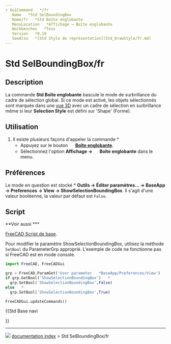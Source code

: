 ```yaml
---
- GuiCommand   */fr
   Name   *Std SelBoundingBox
   Name/fr   *Std Boîte englobante
   MenuLocation   *Affichage → Boîte englobante
   Workbenches   *Tous
   Version   *0.19
   SeeAlso   *[Std Style de représentation](Std_DrawStyle/fr.md)
---
```


# Std SelBoundingBox/fr

## Description

La commande **Std Boîte englobante** bascule le mode de surbrillance du cadre de sélection global. Si ce mode est activé, les objets sélectionnés sont marqués dans une [vue 3D](3D_view/fr.md) avec un cadre de sélection en surbrillance même si leur **Selection Style** est défini sur \'Shape\' (Forme).

## Utilisation

1.  Il existe plusieurs façons d\'appeler la commande    *
    -   Appuyez sur le bouton **<img src="images/Std_SelBoundingBox.svg" width=16px> [Boîte englobante](Std_SelBoundingBox/fr.md)**.
    -   Sélectionnez l\'option **Affichage → <img src="images/Std_SelBoundingBox.svg" width=16px> Boîte englobante** dans le menu.

## Préférences

Le mode en question est stocké    * **Outils → Éditer paramètres... → BaseApp → Preferences → View → ShowSelectionBoundingBox**. Il s\'agit d\'une valeur booléenne, la valeur par défaut est `False`.

## Script


**Voir aussi    ***

[FreeCAD Script de base](FreeCAD_Scripting_Basics/fr.md).

Pour modifier le paramètre ShowSelectionBoundingBox, utilisez la méthode `SetBool` du ParameterGrp approprié. L\'exemple de code ne fonctionne pas si FreeCAD est en mode console.


```python
import FreeCAD, FreeCADGui

grp = FreeCAD.ParamGet('User parameter   *BaseApp/Preferences/View')
if grp.GetBool('ShowSelectionBoundingBox')   *
  grp.SetBool('ShowSelectionBoundingBox',False)
else   *
  grp.SetBool('ShowSelectionBoundingBox',True)

FreeCADGui.updateCommands()
```





{{Std Base navi

}}



---
![](images/Right_arrow.png) [documentation index](../README.md) > Std SelBoundingBox/fr
